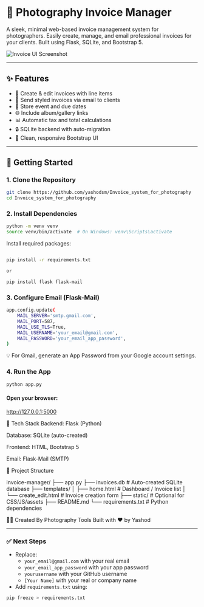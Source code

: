 # 📸 Photography Invoice Manager

A sleek, minimal web-based invoice management system for photographers. Easily create, manage, and email professional invoices for your clients. Built using Flask, SQLite, and Bootstrap 5.

![Invoice UI Screenshot](screenshot.png) <!-- Optional image preview -->

---

## ✨ Features

- 🧾 Create & edit invoices with line items
- 📧 Send styled invoices via email to clients
- 📅 Store event and due dates
- 🌐 Include album/gallery links
- 📊 Automatic tax and total calculations
- 🔒 SQLite backend with auto-migration
- 🎨 Clean, responsive Bootstrap UI

---

## 🚀 Getting Started

### 1. Clone the Repository

```bash
git clone https://github.com/yashodsm/Invoice_system_for_photography
cd Invoice_system_for_photography

```
### 2. Install Dependencies
```bash
python -m venv venv
source venv/bin/activate  # On Windows: venv\Scripts\activate
```
Install required packages:

```bash

pip install -r requirements.txt

or

pip install flask flask-mail

```
### 3. Configure Email (Flask-Mail)
```bash
app.config.update(
    MAIL_SERVER='smtp.gmail.com',
    MAIL_PORT=587,
    MAIL_USE_TLS=True,
    MAIL_USERNAME='your_email@gmail.com',
    MAIL_PASSWORD='your_email_app_password',
)

```
💡 For Gmail, generate an App Password from your Google account settings.


### 4. Run the App
```bash
python app.py
```

#### Open your browser:

http://127.0.0.1:5000

🧠 Tech Stack
Backend: Flask (Python)

Database: SQLite (auto-created)

Frontend: HTML, Bootstrap 5

Email: Flask-Mail (SMTP)

📂 Project Structure

invoice-manager/
├── app.py
├── invoices.db           # Auto-created SQLite database
├── templates/
│   ├── home.html         # Dashboard / Invoice list
│   └── create_edit.html  # Invoice creation form
├── static/               # Optional for CSS/JS/assets
├── README.md
└── requirements.txt      # Python dependencies


👨‍💻 Created By
Photography Tools
Built with ❤️ by Yashod


---

### ✅ Next Steps

- Replace:
  - `your_email@gmail.com` with your real email
  - `your_email_app_password` with your app password
  - `yourusername` with your GitHub username
  - `[Your Name]` with your real or company name
- Add `requirements.txt` using:

```bash
pip freeze > requirements.txt
